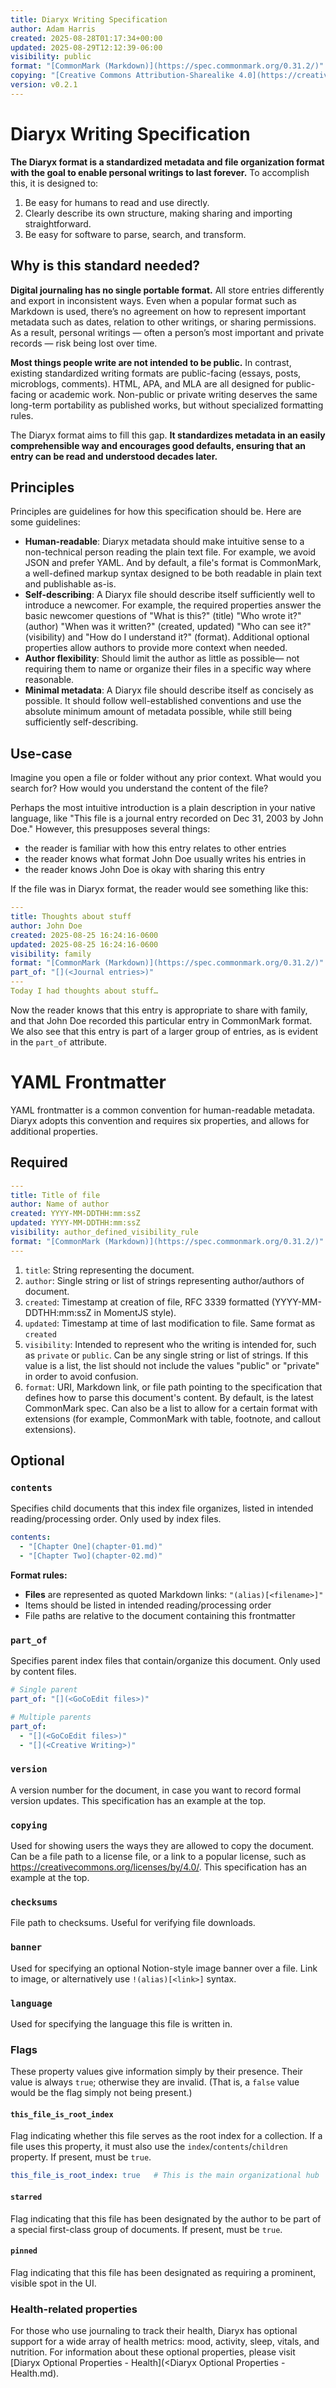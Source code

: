 ```yaml
---
title: Diaryx Writing Specification
author: Adam Harris
created: 2025-08-28T01:17:34+00:00
updated: 2025-08-29T12:12:39-06:00
visibility: public
format: "[CommonMark (Markdown)](https://spec.commonmark.org/0.31.2/)"
copying: "[Creative Commons Attribution-Sharealike 4.0](https://creativecommons.org/licenses/by-sa/4.0/)"
version: v0.2.1
---
```


# Diaryx Writing Specification

**The Diaryx format is a standardized metadata and file organization format with the goal to enable personal writings to last forever.** To accomplish this, it is designed to:
1. Be easy for humans to read and use directly.
2. Clearly describe its own structure, making sharing and importing straightforward.
3. Be easy for software to parse, search, and transform.

## Why is this standard needed?

**Digital journaling has no single portable format.** All store entries differently and export in inconsistent ways. Even when a popular format such as Markdown is used, there’s no agreement on how to represent important metadata such as dates, relation to other writings, or sharing permissions. As a result, personal writings — often a person’s most important and private records — risk being lost over time.

**Most things people write are not intended to be public.** In contrast, existing standardized writing formats are public-facing (essays, posts, microblogs, comments). HTML, APA, and MLA are all designed for public-facing or academic work. Non-public or private writing deserves the same long-term portability as published works, but without specialized formatting rules.

The Diaryx format aims to fill this gap. **It standardizes metadata in an easily comprehensible way and encourages good defaults, ensuring that an entry can be read and understood decades later.**

## Principles

Principles are guidelines for how this specification should be. Here are some guidelines:
- **Human-readable**: Diaryx metadata should make intuitive sense to a non-technical person reading the plain text file. For example, we avoid JSON and prefer YAML. And by default, a file's format is CommonMark, a well-defined markup syntax designed to be both readable in plain text and publishable as-is.
- **Self-describing**:  A Diaryx file should describe itself sufficiently well to introduce a newcomer. For example, the required properties answer the basic newcomer questions of "What is this?" (title) "Who wrote it?" (author) "When was it written?" (created, updated) "Who can see it?" (visibility) and "How do I understand it?" (format). Additional optional properties allow authors to provide more context when needed.
- **Author flexibility**: Should limit the author as little as possible— not requiring them to name or organize their files in a specific way where reasonable.
- **Minimal metadata**: A Diaryx file should describe itself as concisely as possible. It should follow well-established conventions and use the absolute minimum amount of metadata possible, while still being sufficiently self-describing.

## Use-case

Imagine you open a file or folder without any prior context. What would you search for? How would you understand the content of the file?

Perhaps the most intuitive introduction is a plain description in your native language, like "This file is a journal entry recorded on Dec 31, 2003 by John Doe." However, this presupposes several things: 
- the reader is familiar with how this entry relates to other entries
- the reader knows what format John Doe usually writes his entries in
- the reader knows John Doe is okay with sharing this entry

If the file was in Diaryx format, the reader would see something like this:

```yaml
---
title: Thoughts about stuff
author: John Doe
created: 2025-08-25 16:24:16-0600
updated: 2025-08-25 16:24:16-0600
visibility: family
format: "[CommonMark (Markdown)](https://spec.commonmark.org/0.31.2/)"
part_of: "[](<Journal entries>)"
---
Today I had thoughts about stuff…
```

Now the reader knows that this entry is appropriate to share with family, and that John Doe recorded this particular entry in CommonMark format. We also see that this entry is part of a larger group of entries, as is evident in the `part_of` attribute.

# YAML Frontmatter

YAML frontmatter is a common convention for human-readable metadata. Diaryx adopts this convention and requires six properties, and allows for additional properties.

## Required

```yaml
---
title: Title of file
author: Name of author
created: YYYY-MM-DDTHH:mm:ssZ
updated: YYYY-MM-DDTHH:mm:ssZ
visibility: author_defined_visibility_rule
format: "[CommonMark (Markdown)](https://spec.commonmark.org/0.31.2/)"
---
```

1. `title`: String representing the document.
2. `author`: Single string or list of strings representing author/authors of document.
3. `created`: Timestamp at creation of file, RFC 3339 formatted (YYYY-MM-DDTHH:mm:ssZ in MomentJS style).
4. `updated`: Timestamp at time of last modification to file. Same format as `created`
5. `visibility`: Intended to represent who the writing is intended for, such as `private` or `public`. Can be any single string or list of strings. If this value is a list, the list should not include the values "public" or "private" in order to avoid confusion.
6. `format`: URI, Markdown link, or file path pointing to the specification that defines how to parse this document's content. By default, is the latest CommonMark spec.  Can also be a list to allow for a certain format with extensions (for example, CommonMark with table, footnote, and callout extensions).

## Optional

### `contents`

Specifies child documents that this index file organizes, listed in intended reading/processing order. Only used by index files.

```yaml
contents:
  - "[Chapter One](chapter-01.md)" 
  - "[Chapter Two](chapter-02.md)"
```

**Format rules:**

- **Files** are represented as quoted Markdown links: `"(alias)[<filename>]"`
- Items should be listed in intended reading/processing order
- File paths are relative to the document containing this frontmatter

### `part_of`

Specifies parent index files that contain/organize this document. Only used by content files.

```yaml
# Single parent
part_of: "[](<GoCoEdit files>)"

# Multiple parents  
part_of:
  - "[](<GoCoEdit files>)"
  - "[](<Creative Writing>)"
```

### `version`

A version number for the document, in case you want to record formal version updates. This specification has an example at the top.

### `copying`

Used for showing users the ways they are allowed to copy the document. Can be a file path to a license file, or a link to a popular license, such as <https://creativecommons.org/licenses/by/4.0/>. This specification has an example at the top.

### `checksums`

File path to checksums. Useful for verifying file downloads.

### `banner`

Used for specifying an optional Notion-style image banner over a file. Link to image, or alternatively use `!(alias)[<link>]` syntax.

### `language`

Used for specifying the language this file is written in.

### Flags

These property values give information simply by their presence. Their value is always `true`; otherwise they are invalid. (That is, a `false` value would be the flag simply not being present.)

#### `this_file_is_root_index`

Flag indicating whether this file serves as the root index for a collection. If a file uses this property, it must also use the `index`/`contents`/`children` property. If present, must be `true`.
```yaml
this_file_is_root_index: true   # This is the main organizational hub
```

#### `starred`

Flag indicating that this file has been designated by the author to be part of a special first-class group of documents. If present, must be `true`.

#### `pinned`

Flag indicating that this file has been designated as requiring a prominent, visible spot in the UI.
### Health-related properties

For those who use journaling to track their health, Diaryx has optional support for a wide array of health metrics: mood, activity, sleep, vitals, and nutrition. For information about these optional properties, please visit [Diaryx Optional Properties - Health](<Diaryx Optional Properties - Health.md).
